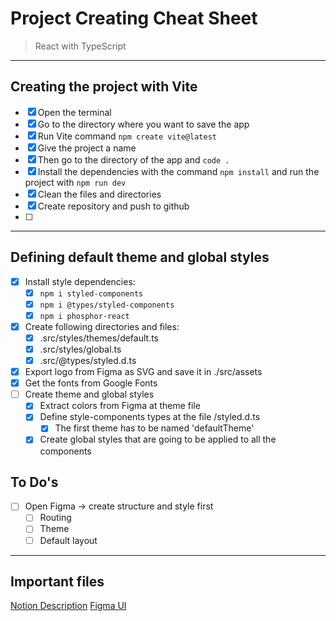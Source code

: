 # Project Creating Cheat Sheet

> React with TypeScript

----------------------------------------------------

## Creating the project with Vite

- [x] Open the terminal
- [x] Go to the directory where you want to save the app
- [x] Run Vite command `npm create vite@latest`
- [x] Give the project a name
- [x] Then go to the directory of the app and `code .`
- [x] Install the dependencies with the command `npm install` and run the project with `npm run dev` 
- [x] Clean the files and directories
- [x] Create repository and push to github
- [ ] 
----------------------------------------------------

## Defining default theme and global styles

- [x] Install style dependencies: 
  - [x] `npm i styled-components`
  - [x] `npm i @types/styled-components`
  - [x] `npm i phosphor-react`
- [x] Create following directories and files:
  - [x] .src/styles/themes/default.ts 
  - [x] .src/styles/global.ts
  - [x] .src/@types/styled.d.ts
- [x] Export logo from Figma as SVG and save it in ./src/assets
- [x] Get the fonts from Google Fonts
- [ ] Create theme and global styles
  - [x] Extract colors from Figma at theme file 
  - [x] Define style-components types at the file /styled.d.ts
    - [x] The first theme has to be named 'defaultTheme'
  - [x] Create global styles that are going to be applied to all the components

## To Do's

- [ ] Open Figma -> create structure and style first 
  - [ ] Routing
  - [ ] Theme
  - [ ] Default layout

----------------------------------------------------

## Important files

[Notion Description](https://efficient-sloth-d85.notion.site/Desafio-02-Coffee-Delivery-30e42a21fdb44b09a85244fc2c3dbdf9)
[Figma UI](https://www.figma.com/file/Tm4YeaBAni3mSNRIbhvn0q/Coffee-Delivery-(Copy)?node-id=0%3A1)